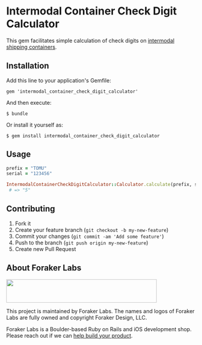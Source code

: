 # Intermodal Container Check Digit Calculator

This gem facilitates simple calculation of check digits on [intermodal shipping containers](https://en.wikipedia.org/wiki/Intermodal_container).

## Installation

Add this line to your application's Gemfile:

    gem 'intermodal_container_check_digit_calculator'

And then execute:

    $ bundle

Or install it yourself as:

    $ gem install intermodal_container_check_digit_calculator

## Usage

```Ruby
prefix = "TOMU"
serial = "123456"

IntermodalContainerCheckDigitCalculator::Calculator.calculate(prefix, serial)
 # => "5"
```

## Contributing

1. Fork it
2. Create your feature branch (`git checkout -b my-new-feature`)
3. Commit your changes (`git commit -am 'Add some feature'`)
4. Push to the branch (`git push origin my-new-feature`)
5. Create new Pull Request

## About Foraker Labs

<img src="http://assets.foraker.com/foraker_logo.png" width="400" height="62">

This project is maintained by Foraker Labs. The names and logos of Foraker Labs are fully owned and copyright Foraker Design, LLC.

Foraker Labs is a Boulder-based Ruby on Rails and iOS development shop. Please reach out if we can [help build your product](http://www.foraker.com).
